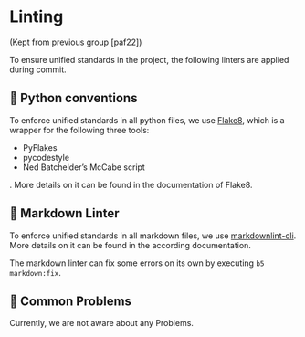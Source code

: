 # Linting

(Kept from previous group [paf22])

To ensure unified standards in the project, the following linters are applied during commit.

## 🐍 Python conventions

To enforce unified standards in all python files, we use [Flake8](https://pypi.org/project/flake8/), which is a wrapper for the following three tools:

- PyFlakes
- pycodestyle
- Ned Batchelder’s McCabe script

. More details on it can be found in the documentation of Flake8.

## 💬 Markdown Linter

To enforce unified standards in all markdown files, we use [markdownlint-cli](https://github.com/igorshubovych/markdownlint-cli). More details on it can be found in the according documentation.

The markdown linter can fix some errors on its own by executing `b5 markdown:fix`.

## 🚨 Common Problems

Currently, we are not aware about any Problems.
